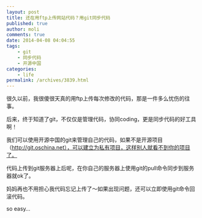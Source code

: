 ```yaml
---
layout: post
title: 还在用ftp上传网站代码？用git同步代码
published: true
author: moli
comments: true
date: 2014-04-08 04:04:55
tags:
    - git
    - 同步代码
    - 开源中国
categories:
    - life
permalink: /archives/3839.html
---
```

很久以前，我很傻很天真的用ftp上传每次修改的代码，那是一件多么忧伤的往事。

后来，终于知道了git，不仅仅是管理代码，协同coding，更是同步代码的好工具啊！

我们可以使用开源中国的git来管理自己的代码，如果不是开源项目（http://git.oschina.net），可以建立为私有项目，这样别人就看不到你的项目了。

代码上传到git服务器上后呢，在你自己的服务器上使用git的pull命令同步到服务器就ok了。

妈妈再也不用担心我代码忘记上传了～如果出现问题，还可以立即使用git命令回滚代码。

so easy&#8230;